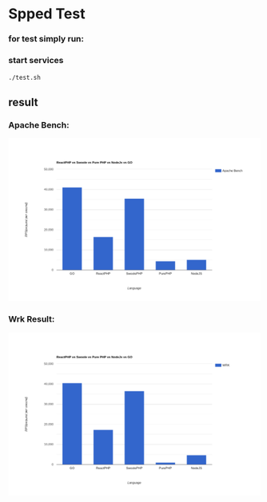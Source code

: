 # Spped Test

### for test simply run:

### start services
```shell
./test.sh
```

## result

### Apache Bench:

![bar-graph.png](results/image-apache-bench-result.png)

### Wrk Result:

![wrk-result.png](results/image-wrk-result.png)